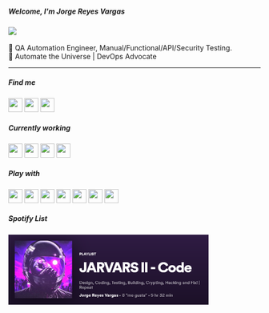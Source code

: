 ##### Welcome, I'm Jorge Reyes Vargas

<img width="200" src="https://github.com/jarvars/jarvars.github.io/blob/master/assets/img/logo1.png?raw=true"/>

🐛 QA Automation Engineer, Manual/Functional/API/Security Testing.  
🤖 Automate the Universe | DevOps Advocate

---

##### Find me
 <a href="https://www.linkedin.com/in/jarvars"><img height="28" width="28" src="https://cdn.jsdelivr.net/npm/simple-icons@v3/icons/linkedin.svg"/></a> <a href="https://www.twitter.com/jar_vars"><img height="28" width="28" src="https://cdn.jsdelivr.net/npm/simple-icons@v3/icons/twitter.svg"/></a> <a href="https://steamcommunity.com/id/jarvars/"><img height="28" width="28" src="https://cdn.jsdelivr.net/npm/simple-icons@v3/icons/steam.svg"/></a>   

##### Currently working
<a href="https://www.python.org/"><img height="28" width="28" src="https://cdn.jsdelivr.net/npm/simple-icons@v3/icons/python.svg"/></a> <a href="https://docs.microsoft.com/en-us/dotnet/csharp/"><img height="28" width="28" src="https://cdn.jsdelivr.net/npm/simple-icons@v3/icons/csharp.svg"/></a> <a href="https://www.oracle.com/database/technologies/appdev/plsql.html"><img height="28" width="28" src="https://cdn.jsdelivr.net/npm/simple-icons@v3/icons/oracle.svg"/></a> <a href="https://www.elastic.co/es/what-is/elasticsearch"><img height="28" width="28" src="https://cdn.jsdelivr.net/npm/simple-icons@v3/icons/elastic.svg"/></a>
 
##### Play with
<a href="https://www.linux.org/"><img height="28" width="28" src="https://cdn.jsdelivr.net/npm/simple-icons@v3/icons/linux.svg"/></a> <a href="https://www.docker.com/"><img height="28" width="28" src="https://cdn.jsdelivr.net/npm/simple-icons@v3/icons/docker.svg"/></a> <a href="https://www.jenkins.io/"><img height="28" width="28" src="https://cdn.jsdelivr.net/npm/simple-icons@v3/icons/jenkins.svg"/></a> <a href="https://www.ansible.com/"><img height="28" width="28" src="https://cdn.jsdelivr.net/npm/simple-icons@v3/icons/ansible.svg"/></a> <a href="https://docs.microsoft.com/en-us/windows-server/"><img height="28" width="28" src="https://cdn.jsdelivr.net/npm/simple-icons@v3/icons/windows.svg"/></a> <a href="https://azure.microsoft.com/es-es/services/devops/"><img height="28" width="28" src="https://cdn.jsdelivr.net/npm/simple-icons@v3/icons/azuredevops.svg"/></a> <a href="https://www.vagrantup.com/"><img height="28" width="28" src="https://cdn.jsdelivr.net/npm/simple-icons@v3/icons/vagrant.svg"/></a>

##### Spotify List
[<img src="https://github.com/jarvars/jarvars/blob/master/assets/SpoList.png?raw=true" align="left" width="400" />](https://open.spotify.com/playlist/12W7dtBCYUtjOleI3ULgNK?si=oKL20GwqSrikkq7fZ5kPzg)
